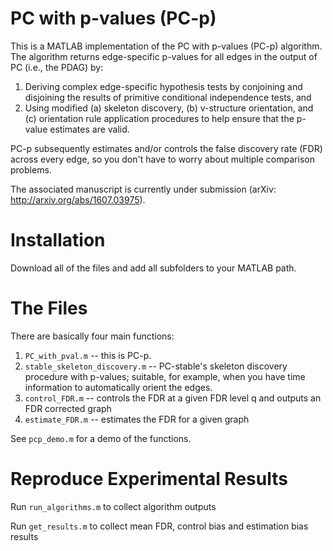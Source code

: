 # PC with p-values (PC-p)

This is a MATLAB implementation of the PC with p-values (PC-p) algorithm. The algorithm returns edge-specific p-values for all edges in the output of PC (i.e., the PDAG) by:

1. Deriving complex edge-specific hypothesis tests by conjoining and disjoining the results of primitive conditional independence tests, and
2. Using modified (a) skeleton discovery, (b) v-structure orientation, and (c) orientation rule application procedures to help ensure that the p-value estimates are valid.

PC-p subsequently estimates and/or controls the false discovery rate (FDR) across every edge, so you don't have to worry about multiple comparison problems.

The associated manuscript is currently under submission (arXiv: http://arxiv.org/abs/1607.03975).

# Installation

Download all of the files and add all subfolders to your MATLAB path.

# The Files
There are basically four main functions: 

1. `PC_with_pval.m` -- this is PC-p.
2. `stable_skeleton_discovery.m` -- PC-stable's skeleton discovery procedure with p-values; suitable, for example, when you have time information to automatically orient the edges.
3. `control_FDR.m` -- controls the FDR at a given FDR level q and outputs an FDR corrected graph
4. `estimate_FDR.m` -- estimates the FDR for a given graph

See `pcp_demo.m` for a demo of the functions.

# Reproduce Experimental Results

Run `run_algorithms.m` to collect algorithm outputs

Run `get_results.m` to collect mean FDR, control bias and estimation bias results
